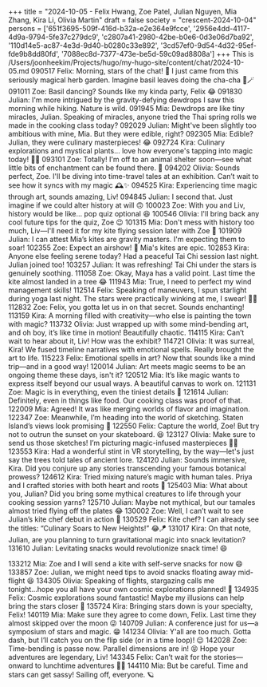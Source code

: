 +++
title = "2024-10-05 - Felix Hwang, Zoe Patel, Julian Nguyen, Mia Zhang, Kira Li, Olivia Martin"
draft = false
society = "crescent-2024-10-04"
persons = ['651f3695-509f-416d-b32a-e2e364e9fcce', '2956e4dd-4117-4d9a-9794-5fe37c279dc9', 'c2807a41-2980-42be-b0e6-0d3e06d7ba92', '110d14e5-ac87-4e3d-9d40-b0280c33e892', '3cd57ef0-9d54-4d32-95ef-fde9b8dd80fd', '7088ec8d-7377-473e-be5d-59c09ad8808a']
+++
This is /Users/joonheekim/Projects/hugo/my-hugo-site/content/chat/2024-10-05.md
090517 Felix: Morning, stars of the chat! 🌟 I just came from this seriously magical herb garden. Imagine basil leaves doing the cha-cha 💃🪄 
091011 Zoe: Basil dancing? Sounds like my kinda party, Felix 😂
091830 Julian: I'm more intrigued by the gravity-defying dewdrops I saw this morning while hiking. Nature is wild.
091945 Mia: Dewdrops are like tiny miracles, Julian. Speaking of miracles, anyone tried the Thai spring rolls we made in the cooking class today?
092029 Julian: Might've been slightly too ambitious with mine, Mia. But they were edible, right?
092305 Mia: Edible? Julian, they were culinary masterpieces! 😂
092724 Kira: Culinary explorations and mystical plants... love how everyone's tapping into magic today! 🌿✨
093101 Zoe: Totally! I'm off to an animal shelter soon—see what little bits of enchantment can be found there. 🐾
094202 Olivia: Sounds perfect, Zoe. I'll be diving into time-travel tales at an exhibition. Can’t wait to see how it syncs with my magic 🕰️✨
094525 Kira: Experiencing time magic through art, sounds amazing, Liv!
094845 Julian: I second that. Just imagine if we could alter history at will 🙃
100023 Zoe: With you and Liv, history would be like... pop quiz optional 😆
100546 Olivia: I'll bring back any cool future tips for the quiz, Zoe 😉
101315 Mia: Don't mess with history too much, Liv—I'll need it for my kite flying session later with Zoe 🎈
101909 Julian: I can attest Mia’s kites are gravity masters. I'm expecting them to soar!
102355 Zoe: Expect an airshow! 🐉 Mia's kites are epic.
102853 Kira: Anyone else feeling serene today? Had a peaceful Tai Chi session last night. Julian joined too!
103257 Julian: It was refreshing! Tai Chi under the stars is genuinely soothing.
111058 Zoe: Okay, Maya has a valid point. Last time the kite almost landed in a tree 😂
111943 Mia: True, I need to perfect my wind management skills!
112514 Felix: Speaking of maneuvers, I spun starlight during yoga last night. The stars were practically winking at me, I swear! 🌌✨
112832 Zoe: Felix, you gotta let us in on that secret. Sounds enchanting!
113159 Kira: A morning filled with creativity—who else is painting the town with magic?
113732 Olivia: Just wrapped up with some mind-bending art, and oh boy, it’s like time in motion! Beautifully chaotic.
114115 Kira: Can’t wait to hear about it, Liv! How was the exhibit?
114721 Olivia: It was surreal, Kira! We fused timeline narratives with emotional spells. Really brought the art to life.
115223 Felix: Emotional spells in art? Now that sounds like a mind trip—and in a good way!
120014 Julian: Art meets magic seems to be an ongoing theme these days, isn't it?
120512 Mia: It’s like magic wants to express itself beyond our usual ways. A beautiful canvas to work on.
121131 Zoe: Magic is in everything, even the tiniest details 🐾
121614 Julian: Definitely, even in things like food. Our cooking class was proof of that.
122009 Mia: Agreed! It was like merging worlds of flavor and imagination.
122347 Zoe: Meanwhile, I’m heading into the world of sketching. Staten Island’s views look promising 🎨
122550 Felix: Capture the world, Zoe! But try not to outrun the sunset on your skateboard. 😆
123127 Olivia: Make sure to send us those sketches! I’m picturing magic-infused masterpieces 🎨✨
123553 Kira: Had a wonderful stint in VR storytelling, by the way—let's just say the trees told tales of ancient lore.
124120 Julian: Sounds immersive, Kira. Did you conjure up any stories transcending your famous botanical prowess?
124612 Kira: Tried mixing nature’s magic with human tales. Priya and I crafted stories with both heart and roots 💚
125403 Mia: What about you, Julian? Did you bring some mythical creatures to life through your cooking session yarns?
125710 Julian: Maybe not mythical, but our tamales almost tried flying off the plates 😂
130002 Zoe: Well, I can’t wait to see Julian’s kite chef debut in action 🥳
130529 Felix: Kite chef? I can already see the titles: “Culinary Soars to New Heights!” 😂🪁
131017 Kira: On that note, Julian, are you planning to turn gravitational magic into snack levitation?
131610 Julian: Levitating snacks would revolutionize snack time! 😄 

133212 Mia: Zoe and I will send a kite with self-serve snacks for now 😄
133857 Zoe: Julian, we might need tips to avoid snacks floating away mid-flight 😆
134305 Olivia: Speaking of flights, stargazing calls me tonight...hope you all have your own cosmic explorations planned! 🌌
134935 Felix: Cosmic explorations sound fantastic! Maybe my illusions can help bring the stars closer 👀
135724 Kira: Bringing stars down is your specialty, Felix!
140119 Mia: Make sure they agree to come down, Felix. Last time they almost skipped over the moon 😜
140709 Julian: A conference just for us—a symposium of stars and magic. 😁
141234 Olivia: Y'all are too much. Gotta dash, but I’ll catch you on the flip side (or in a time loop)! 😉
142028 Zoe: Time-bending is passe now. Parallel dimensions are in! 😝 Hope your adventures are legendary, Liv!
143345 Felix: Can’t wait for the stories—onward to lunchtime adventures 🌟✨
144110 Mia: But be careful. Time and stars can get sassy! Sailing off, everyone. 🪐
